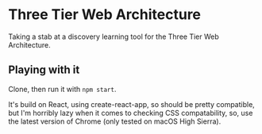 # Three Tier Web Architecture

Taking a stab at a discovery learning tool for the Three Tier Web Architecture.

## Playing with it

Clone, then run it with `npm start`.

It's build on React, using create-react-app, so should be pretty compatible, but I'm horribly lazy when it comes to checking CSS compatability, so, use the latest version of Chrome (only tested on macOS High Sierra). 
